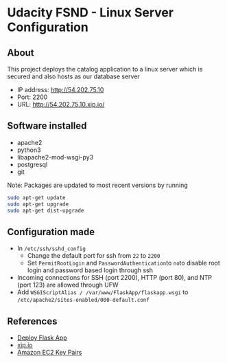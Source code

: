 # Udacity FSND - Linux Server Configuration

## About
This project deploys the catalog application to a linux server which is secured and also hosts as our database server

- IP address: http://54.202.75.10
- Port: 2200
- URL: http://54.202.75.10.xip.io/

## Software installed
- apache2
- python3
- libapache2-mod-wsgi-py3
- postgresql
- git

Note: Packages are updated to most recent versions by running
```sh
sudo apt-get update
sudo apt-get upgrade
sudo apt-get dist-upgrade
```

## Configuration made
- In `/etc/ssh/sshd_config`
    -  Change the default port for ssh from `22` to `2200`
    -  Set `PermitRootLogin` and `PasswordAuthentication`to `no`to disable root login and password based login through ssh
- Incoming connections for SSH (port 2200), HTTP (port 80), and NTP (port 123) are allowed through UFW
- Add `WSGIScriptAlias / /var/www/FlaskApp/flaskapp.wsgi` to `/etc/apache2/sites-enabled/000-default.conf`

## References
- [Deploy Flask App](http://leonwang.me/post/deploy-flask)
- [xip.io](http://xip.io/)
- [Amazon EC2 Key Pairs](https://docs.aws.amazon.com/en_us/AWSEC2/latest/UserGuide/ec2-key-pairs.html)
